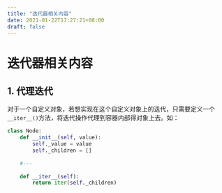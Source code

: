 ```yaml
---
title: "迭代器相关内容"
date: 2021-01-22T17:27:21+08:00
draft: false
---
```

# 迭代器相关内容 

## 1. 代理迭代 

对于一个自定义对象，若想实现在这个自定义对象上的迭代，只需要定义一个```__iter__()```方法，将迭代操作代理到容器内部得对象上去。如：


```python
class Node: 
    def __init__(self, value): 
        self._value = value 
        self._children = []
    
    #---
    
    def __iter__(self): 
        return iter(self._children)
```
